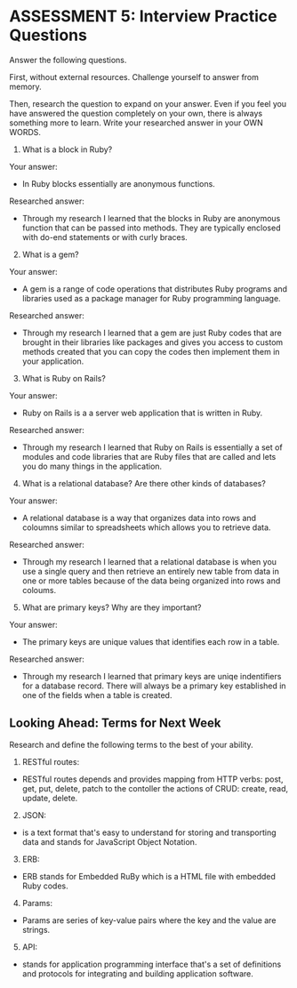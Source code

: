 # ASSESSMENT 5: Interview Practice Questions

Answer the following questions.

First, without external resources. Challenge yourself to answer from memory.

Then, research the question to expand on your answer. Even if you feel you have answered the question completely on your own, there is always something more to learn. Write your researched answer in your OWN WORDS.

1. What is a block in Ruby?

Your answer:

- In Ruby blocks essentially are anonymous functions.

Researched answer:

- Through my research I learned that the blocks in Ruby are anonymous function that can be passed into methods. They are typically enclosed with do-end statements or with curly braces.

2. What is a gem?

Your answer:

- A gem is a range of code operations that distributes Ruby programs and libraries used as a package manager for Ruby programming language.

Researched answer:

- Through my research I learned that a gem are just Ruby codes that are brought in their libraries like packages and gives you access to custom methods created that you can copy the codes then implement them in your application.

3. What is Ruby on Rails?

Your answer:

- Ruby on Rails is a a server web application that is written in Ruby.

Researched answer:

- Through my research I learned that Ruby on Rails is essentially a set of modules and code libraries that are Ruby files that are called and lets you do many things in the application.

4. What is a relational database? Are there other kinds of databases?

Your answer:

- A relational database is a way that organizes data into rows and coloumns similar to spreadsheets which allows you to retrieve data.

Researched answer:

- Through my research I learned that a relational database is when you use a single query and then retrieve an entirely new table from data in one or more tables because of the data being organized into rows and coloums.

5. What are primary keys? Why are they important?

Your answer:

- The primary keys are unique values that identifies each row in a table.

Researched answer:

- Through my research I learned that primary keys are uniqe indentifiers for a database record. There will always be a primary key established in one of the fields when a table is created.

## Looking Ahead: Terms for Next Week

Research and define the following terms to the best of your ability.

1. RESTful routes:

- RESTful routes depends and provides mapping from HTTP verbs: post, get, put, delete, patch to the contoller the actions of CRUD: create, read, update, delete.

2. JSON:

- is a text format that's easy to understand for storing and transporting data and stands for JavaScript Object Notation.

3. ERB:

- ERB stands for Embedded RuBy which is a HTML file with embedded Ruby codes.

4. Params:

- Params are series of key-value pairs where the key and the value are strings.

5. API:

- stands for application programming interface that's a set of definitions and protocols for integrating and building application software.
